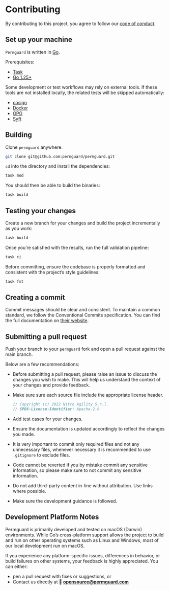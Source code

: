 # Contributing

By contributing to this project, you agree to follow our [code of conduct](https://github.com/permguard/.github/blob/main/CODE_OF_CONDUCT.md).

## Set up your machine

`Permguard` is written in [Go](https://go.dev/).

Prerequisites:

- [Task](https://taskfile.dev/installation)
- [Go 1.25+](https://go.dev/doc/install)

Some development or test workflows may rely on external tools.
If these tools are not installed locally, the related tests will be skipped automatically:

- [cosign](https://github.com/sigstore/cosign)
- [Docker](https://www.docker.com/)
- [GPG](https://gnupg.org)
- [Syft](https://github.com/anchore/syft)

## Building

Clone `permguard` anywhere:

```sh
git clone git@github.com:permguard/permguard.git
```

`cd` into the directory and install the dependencies:

```bash
task mod
```

You should then be able to build the binaries:

```bash
task build
```

## Testing your changes

Create a new branch for your changes and build the project incrementally as you work:

```sh
task build
```

Once you’re satisfied with the results, run the full validation pipeline:

```sh
task ci
```

Before committing, ensure the codebase is properly formatted and consistent with the project’s style guidelines:

```sh
task fmt
```

## Creating a commit

Commit messages should be clear and consistent.
To maintain a common standard, we follow the Conventional Commits specification.
You can find the full documentation on [their website](https://www.conventionalcommits.org).

## Submitting a pull request

Push your branch to your `permguard` fork and open a pull request against the main branch.

Below are a few recommendations:

- Before submitting a pull request, please raise an issue to discuss the changes you wish to make. This will help us understand the context of your changes and provide feedback.
- Make sure sure each source file include the appropriate license header.

  ```go
  // Copyright (c) 2022 Nitro Agility S.r.l.
  // SPDX-License-Identifier: Apache-2.0
  ```

- Add test cases for your changes.
- Ensure the documentation is updated accordingly to reflect the changes you made.
- It is very important to commit only required files and not any unnecessary files, whenever necessary it is recommended to use `.gitignore` to exclude files.
- Code cannot be reverted if you by mistake commit any sensitive information, so please make sure to not commit any sensitive information.
- Do not add third-party content in-line without attribution. Use links where possible.
- Make sure the development guidance is followed.

## Development Platform Notes

Permguard is primarily developed and tested on macOS (Darwin) environments.
While Go’s cross-platform support allows the project to build and run on other operating systems such as Linux and Windows, most of our local development run on macOS.

If you experience any platform-specific issues, differences in behavior, or build failures on other systems, your feedback is highly appreciated.
You can either:

- pen a pull request with fixes or suggestions, or
- Contact us directly at 📧 **<opensource@permguard.com>**
